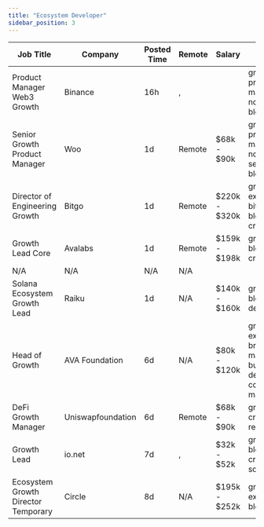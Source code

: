 ```yaml
---
title: "Ecosystem Developer"
sidebar_position: 3
---
```


| Job Title | Company | Posted Time | Remote | Salary | Tags | Apply Link |
|-----------|---------|-------------|--------|--------|------|------------|
| Product Manager Web3 Growth | Binance | 16h | , |  | growth, product manager, non tech, blockchain | [Apply](https://web3.career/product-manager-web3-growth-binance/102873) |
| Senior Growth Product Manager | Woo | 1d | Remote | $68k - $90k | growth, product manager, non tech, senior, blockchain | [Apply](https://web3.career/senior-growth-product-manager-woo/95664) |
| Director of Engineering Growth | Bitgo | 1d | Remote | $220k - $320k | growth, executive, bitcoin, blockchain, crypto | [Apply](https://web3.career/director-of-engineering-growth-bitgo/102790) |
| Growth Lead Core | Avalabs | 1d | Remote | $159k - $198k | growth, lead, blockchain, crypto, defi | [Apply](https://web3.career/growth-lead-core-avalabs/102785) |
| N/A | N/A | N/A | N/A |  |  | [Apply](https://web3.career/metana) |
| Solana Ecosystem Growth Lead | Raiku | 1d | N/A | $140k - $160k | growth, lead, blockchain, defi, remote | [Apply](https://web3.career/solana-ecosystem-growth-lead-raiku/102783) |
| Head of Growth | AVA Foundation | 6d | N/A | $80k - $120k | growth, executive, brand marketing, business development, community manager | [Apply](https://web3.career/head-of-growth-ava-foundation/102519) |
| DeFi Growth Manager | Uniswapfoundation | 6d | Remote | $68k - $90k | growth, crypto, defi, remote | [Apply](https://web3.career/defi-growth-manager-uniswapfoundation/102447) |
| Growth Lead | io.net | 7d | , | $32k - $52k | growth, lead, blockchain, crypto, solana | [Apply](https://web3.career/growth-lead-io-net/102436) |
| Ecosystem Growth Director Temporary | Circle | 8d | N/A | $195k - $252k | growth, executive, blockchain | [Apply](https://web3.career/ecosystem-growth-director-temporary-circle/102355) |
